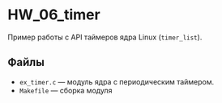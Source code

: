 # HW_06_timer

Пример работы с API таймеров ядра Linux (`timer_list`).

## Файлы
- `ex_timer.c` — модуль ядра с периодическим таймером.
- `Makefile` — сборка модуля
